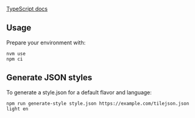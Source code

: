 [TypeScript docs](https://maps.protomaps.com/typedoc/)

## Usage

Prepare your environment with:

```
nvm use
npm ci
```

## Generate JSON styles

To generate a style.json for a default flavor and language:

```
npm run generate-style style.json https://example.com/tilejson.json light en
```